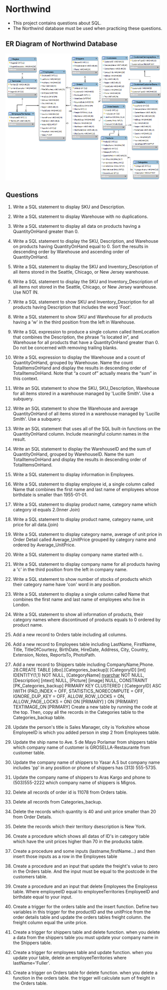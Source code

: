 # Northwind
- This project contains questions about SQL. 
- The Northwind database must be used when practicing these questions.
## ER Diagram of Northwind Database
![](northwind-er-relationship.png)
## Questions
1. Write a SQL statement to display SKU and Description.
2. Write a SQL statement to display Warehouse with 
no duplications.
3. Write a SQL statement to display all data on products having a 
QuantityOnHand greater than 0.
4. Write a SQL statement to display the SKU, Description, and 
Warehouse on products
having QuantityOnHand equal to 0. 
Sort the results in descending order by Warehouse
and ascending order of QuantityOnHand.
5. Write a SQL statement to display the SKU and Inventory_Description of all items stored in the
Seattle, Chicago, or New Jersey warehouse.
6. Write a SQL statement to display the SKU and Inventory_Description of all items not stored in the
Seattle, Chicago, or New Jersey warehouse. Use NOT IN.
7. Write a SQL statement to show SKU and Inventory_Description for all products having Description
that includes the word 'Foot'.
8. Write a SQL statement to show SKU and Warehouse for all products having a 'w' in the
third position from the left in Warehouse.
9. Write a SQL expression to produce a single column called ItemLocation that combines
the Description, the phrase “is located in”, and Warehouse for all products that have a
QuantityOnHand greater than 0. Do not be concerned with removing trailing blanks.
10. Write a SQL expression to display the Warehouse and a count of QuantityOnHand,
grouped by Warehouse. Name the count TotalItemsOnHand and display the results in
descending order of TotalItemsOnHand.
Note that “a count of” actually means the “sum” in this context. 
11. Write an SQL statement to show the SKU, SKU_Description, Warehouse 
for all items stored in a warehouse managed by 'Lucille Smith'. Use a subquery.
12. Write an SQL statement to show the Warehouse and average QuantityOnHand 
of all items stored in a warehouse managed by 'Lucille Smith'. Use a subquery.
13. Write an SQL statement that uses all of the SQL built-in functions 
on the QuantityOnHand column. Include meaningful column names in the result.
14. Write an SQL statement to display the WarehouseID and the sum of QuantityOnHand, 
grouped by WarehouseID. Name the sum TotalItemsOnHand and display the results 
in descending order of TotalItemsOnHand.
15. Write a SQL statement to display information in Employees.
16. Write a SQL statement to display employee id, a single column called Name that combines the first name and last name of employees whose birthdate is smaller than 1955-01-01.
17. Write a SQL statement to display product name, category name which category id equals 2.(Inner Join)
18. Write a SQL statement to display product name, category name, unit price for all data.(join)
19. Write a SQL statement to display category name, average of unit price in Order Detail called Average_UnitPrice grouped by category name and ordered by Average_UnitPrice.
20. Write a SQL statement to display company name started with c.
21. Write a SQL statement to display company name for all products having a 'c' in the third position from the left in company name.
22. Write a SQL statement to show number of stocks of products which their category name have 'con' word in any position.
23. Write a SQL statement to display a single column called Name that combines the first name and last name of employees who live in London.
24. Write a SQL statement to show all information of products, their category names where discontinued of products equals to 0 ordered by product name.
25. Add a new record to Orders table including all columns.
26. Add a new record to Employees table including LastName, FirstName, Title, TitleOfCourtesy, BirthDate, HireDate, Address, City, Country, Extension, Notes, ReportsTo, PhotoPath.
27. Add a new record to Shippers table including CompanyName,Phone.
28.CREATE TABLE [dbo].[Categories_backup](
	[CategoryID] [int] IDENTITY(1,1) NOT NULL,
	[CategoryName] [nvarchar](15) NOT NULL,
	[Description] [ntext] NULL,
	[Picture] [image] NULL,
 CONSTRAINT [PK_Categories_backup] PRIMARY KEY CLUSTERED 
(
	[CategoryID] ASC
)WITH (PAD_INDEX = OFF, STATISTICS_NORECOMPUTE = OFF, IGNORE_DUP_KEY = OFF, ALLOW_ROW_LOCKS = ON, ALLOW_PAGE_LOCKS = ON) ON [PRIMARY]
) ON [PRIMARY] TEXTIMAGE_ON [PRIMARY]
Create a new table by running the code at the top. Then, copy all the records in the Categories table to the Categories_backup table.
29. Update the person's title is Sales Manager, city is Yorkshire whose EmployeeID is which you added person in step 2 from Employees table.
30. Update the ship name to Ave. 5 de Mayo Porlamar from shippers table which company name of customer is GROSELLA-Restaurante from customer table.
31. Update the company name of shippers to Yasar A.S but company name includes 'pp' in any position or  phone of shippers has (313) 555-5735.
32. Update the company name of shippers to Aras Kargo and phone to (503)555-2222 which company name of shippers is Migros.
33. Delete all records of order id is 11078  from Orders table.
34. Delete all records from Categories_backup.
35. Delete the records which quantity is 40 and unit price smaller than 20 from Order Details.

36. Delete the records which their territory dsescription is New York.

37. Create a procedure which shows all datas of ID's in category table which have the unit prices higher than 70 in the producks table.  
38. Create a procedure and some inputs (lastname,firstName...) and then insert those inputs as a row in the Employees table 

39. Create a procedure and an input that update the freight's value to zero in the Orders table. And the input must be equal to the 
postcode in the customers table.

40. Create a procedure and an input that delete Employees the Employess table. Where employeeID equal to employeeTerritories EmployeeID and birthdate equal to your input.

41. Create a trigger for the orders table and the insert function. Define two variables in this trigger for the 
productID and the unitPrice from the order details table and update the orders tables freight column. the freight column equal the unite price.  

42. Create a trigger for shippers table and delete function. when you delete a data from the shippers table you must update your 
company name in the Shippers table.

43. Create a trigger for employees table and update function. when you update your table, delete an employeeTerritories where lastName='Fuller'.

44. Create a trigger on Orders table for delete function. when you delete a function in the orders table. the trigger will calculate sum of freight in the Orders table.
